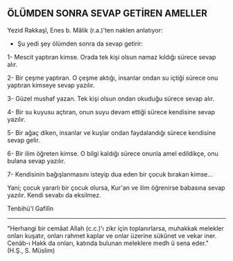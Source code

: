 ## ÖLÜMDEN SONRA SEVAP GETİREN AMELLER

Yezid Rakkaşî, Enes b. Mâlik (r.a.)'ten naklen anlatıyor:

- Şu yedi şey ölümden sonra da sevap getirir:

1- Mescit yaptıran kimse. Orada tek kişi olsun namaz kıldığı sürece sevap alır.

2- Bir çeşme yaptıran. O çeşme aktığı, insanlar ondan su içtiği sürece onu yaptıran kimseye sevap yazılır.

3- Güzel mushaf yazan. Tek kişi olsun ondan okuduğu sürece sevap alır.

4- Bir su kuyusu açtıran, onun suyu devam et­tiği sürece kendisine sevap yazılır.

5- Bir ağaç diken, insanlar ve kuşlar ondan fay­dalandığı sürece kendisine sevap gelir.

6- Bir ilim öğreten kimse. O bilgi kaldığı sürece onunla amel edildikçe, onu bulana sevap yazılır.

7- Kendisinin bağışlanmasını isteyip dua eden bir çocuk bırakan kimse...

Yani; çocuk yararlı bir çocuk olursa, Kur'an ve ilim öğrenirse babasına sevap yazılır. Kendi seva­bı da eksilmez.

Tenbihü'l Gafilîn

<hr>

"Herhangi bir cemâat Allah (c.c.)'ı zikr için toplanırlarsa, muhakkak melekler onları kuşatır, onları rahmet kaplar ve onlar üzerine sükûnet ve vekar iner. Cenâb-ı Hakk da onları, katında bulu­nan meleklere medh ü sena eder." (H.Ş., S. Müslim)
